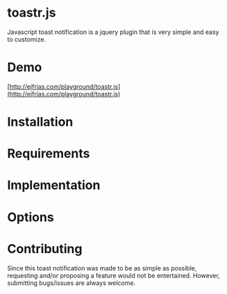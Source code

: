 # toastr.js
Javascript toast notification is a jquery plugin that is very simple and easy to customize.

# Demo
[http://ejfrias.com/playground/toastr.js](http://ejfrias.com/playground/toastr.js)

# Installation

# Requirements

# Implementation

# Options

# Contributing
Since this toast notification was made to be as simple as possible, requesting and/or proposing a feature would not be entertained. However, submitting bugs/issues are always welcome.
